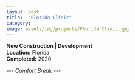 ```yaml
---
layout: post
title:  "Florida Clinic"
category: 
image: assets/img/projects/Florida Clinic.jpg
---
```


**New Construction | Development** <br>
**Location:** Florida <br>
**Completed:** 2020

*--- Comfort Break ---*